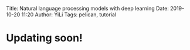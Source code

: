 Title: Natural language processing models with deep learning
Date: 2019-10-20 11:20
Author: YiLi
Tags: pelican, tutorial

# Updating soon!



